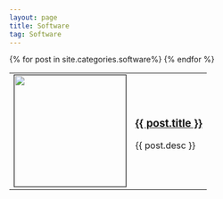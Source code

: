 ```yaml
---
layout: page
title: Software
tag: Software
---
```


<div class="softwares">
	<table>
		{% for post in site.categories.software%}
			<tr>
				<td style="Width: 200px">
					<a href="{{ post.url }}">
						<img src="{{ post.image }}" height="200px" width="200px" border="1px"/>
					</a>
				</td>
				<td>
				<div class="tableitem">
					<a class="list" href="{{ post.url }}">
						<h3>{{ post.title }}</h3>
					</a>
					<p>
						{{ post.desc }}
					</p>
					</div>
				</td>
			</tr>
		{% endfor %}
	</table>
</div>

